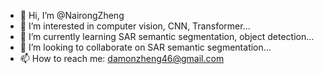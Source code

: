 - 👋 Hi, I’m @NairongZheng
- 👀 I’m interested in computer vision, CNN, Transformer...
- 🌱 I’m currently learning SAR semantic segmentation, object detection...
- 💞️ I’m looking to collaborate on SAR semantic segmentation...
- 📫 How to reach me: damonzheng46@gmail.com

<!---
Damon-X46/Damon-X46 is a ✨ special ✨ repository because its `README.md` (this file) appears on your GitHub profile.
You can click the Preview link to take a look at your changes.
--->
